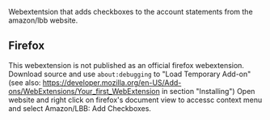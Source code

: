 Webextentsion that adds checkboxes to the account statements from the amazon/lbb website.

## Firefox 
This webextension is not published as an official firefox webextension.
Download source and use `about:debugging` to "Load Temporary Add-on"
(see also: https://developer.mozilla.org/en-US/Add-ons/WebExtensions/Your_first_WebExtension in section "Installing")
Open website and right click on firefox's document view to accessc context menu and select Amazon/LBB: Add Checkboxes.
